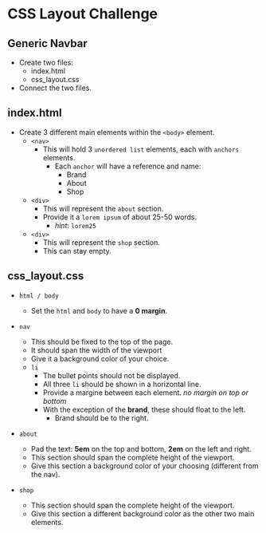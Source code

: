 # CSS Layout Challenge
## Generic Navbar

- Create two files:
  - index.html
  - css_layout.css
- Connect the two files.

## index.html
- Create 3 different main elements within the ```<body>``` element.
  - ```<nav>```
    - This will hold 3 ```unordered list``` elements, each with ```anchors``` elements.
      - Each ```anchor``` will have a reference and name:
        - Brand
        - About
        - Shop
  - ```<div>```
    - This will represent the ```about``` section.
    - Provide it a ```lorem ipsum``` of about 25-50 words.
      - *hint*: ```lorem25```
  - ```<div>```
    - This will represent the ```shop``` section.
    - This can stay empty.

## css_layout.css
- ```html / body```
  - Set the ```html``` and ```body``` to have a **0 margin**.

- ```nav```
  - This should be fixed to the top of the page. 
  - It should span the width of the viewport
  - Give it a background color of your choice.
  - ```li```
    - The bullet points should not be displayed.
    - All three ```li``` should be shown in a horizontal line.
    - Provide a margine between each element. *no margin on top or bottom*
    - With the exception of the **brand**, these should float to the left.
      - Brand should be to the right.

- ```about```
  - Pad the text: **5em** on the top and bottom, **2em** on the left and right.
  - This section should span the complete height of the viewport.
  - Give this section a background color of your choosing (different from the nav).

- ```shop```
  - This section should span the complete height of the viewport.
  - Give this section a different background color as the other two main elements.
